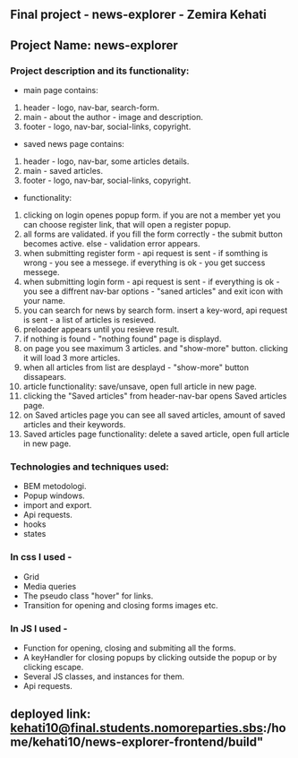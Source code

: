 ## Final project - news-explorer - Zemira Kehati

## Project Name: news-explorer

### Project description and its functionality:

- main page contains:

1. header - logo, nav-bar, search-form.
2. main - about the author - image and description.
3. footer - logo, nav-bar, social-links, copyright.

- saved news page contains:

1. header - logo, nav-bar, some articles details.
2. main - saved articles.
3. footer - logo, nav-bar, social-links, copyright.

- functionality:

1. clicking on login openes popup form. if you are not a member yet you can choose register link, that will open a register popup.
2. all forms are validated. if you fill the form correctly - the submit button becomes active. else - validation error appears.
3. when submitting register form - api request is sent - if somthing is wrong - you see a messege. if everything is ok - you get success messege.
4. when submitting login form - api request is sent - if everything is ok - you see a diffrent nav-bar options - "saned articles" and exit icon with your name.
5. you can search for news by search form. insert a key-word, api request is sent - a list of articles is resieved.
6. preloader appears until you resieve result.
7. if nothing is found - "nothing found" page is displayd.
8. on page you see maximum 3 articles. and "show-more" button. clicking it will load 3 more articles.
9. when all articles from list are desplayd - "show-more" button dissapears.
10. article functionality: save/unsave, open full article in new page.
11. clicking the "Saved articles" from header-nav-bar opens Saved articles page.
12. on Saved articles page you can see all saved articles, amount of saved articles and their keywords.
13. Saved articles page functionality: delete a saved article, open full article in new page.

### Technologies and techniques used:

- BEM metodologi.
- Popup windows.
- import and export.
- Api requests.
- hooks
- states

### In css I used -

- Grid
- Media queries
- The pseudo class "hover" for links.
- Transition for opening and closing forms images etc.

### In JS I used -

- Function for opening, closing and submiting all the forms.
- A keyHandler for closing popups by clicking outside the popup or by clicking escape.
- Several JS classes, and instances for them.
- Api requests.

## deployed link: kehati10@final.students.nomoreparties.sbs:/home/kehati10/news-explorer-frontend/build"

